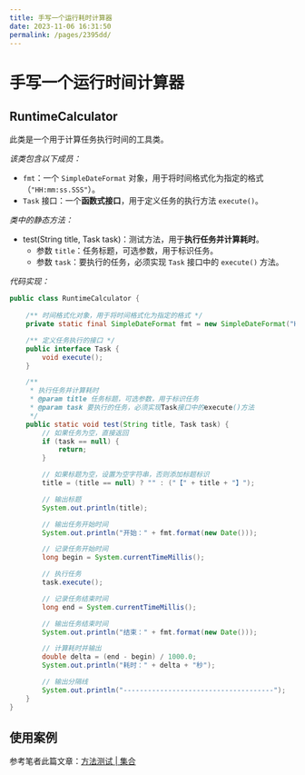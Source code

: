 ```yaml
---
title: 手写一个运行耗时计算器
date: 2023-11-06 16:31:50
permalink: /pages/2395dd/
---
```

# 手写一个运行时间计算器

## RuntimeCalculator

此类是一个用于计算任务执行时间的工具类。

*该类包含以下成员：*

- `fmt`：一个 `SimpleDateFormat` 对象，用于将时间格式化为指定的格式（`"HH:mm:ss.SSS"`）。
- `Task` 接口：一个**函数式接口**，用于定义任务的执行方法 `execute()`。

*类中的静态方法：*

- test(String title, Task task)：测试方法，用于**执行任务并计算耗时**。
  - 参数 `title`：任务标题，可选参数，用于标识任务。
  - 参数 `task`：要执行的任务，必须实现 `Task` 接口中的 `execute()` 方法。

*代码实现：*

```java
public class RuntimeCalculator {
	
	/** 时间格式化对象，用于将时间格式化为指定的格式 */
	private static final SimpleDateFormat fmt = new SimpleDateFormat("HH:mm:ss.SSS");

	/** 定义任务执行的接口 */
	public interface Task {
		void execute();
	}

	/**
	 * 执行任务并计算耗时
	 * @param title 任务标题，可选参数，用于标识任务
	 * @param task 要执行的任务，必须实现Task接口中的execute()方法
	 */
	public static void test(String title, Task task) {
		// 如果任务为空，直接返回
		if (task == null) {
			return;
		}

		// 如果标题为空，设置为空字符串，否则添加标题标识
		title = (title == null) ? "" : ("【" + title + "】");

		// 输出标题
		System.out.println(title);

		// 输出任务开始时间
		System.out.println("开始：" + fmt.format(new Date()));

		// 记录任务开始时间
		long begin = System.currentTimeMillis();

		// 执行任务
		task.execute();

		// 记录任务结束时间
		long end = System.currentTimeMillis();

		// 输出任务结束时间
		System.out.println("结束：" + fmt.format(new Date()));

		// 计算耗时并输出
		double delta = (end - begin) / 1000.0;
		System.out.println("耗时：" + delta + "秒");

		// 输出分隔线
		System.out.println("-------------------------------------");
	}
}
```

## 使用案例

参考笔者此篇文章：[方法测试 | 集合](https://cmty256.github.io/pages/7df3a5/#方法测试)
